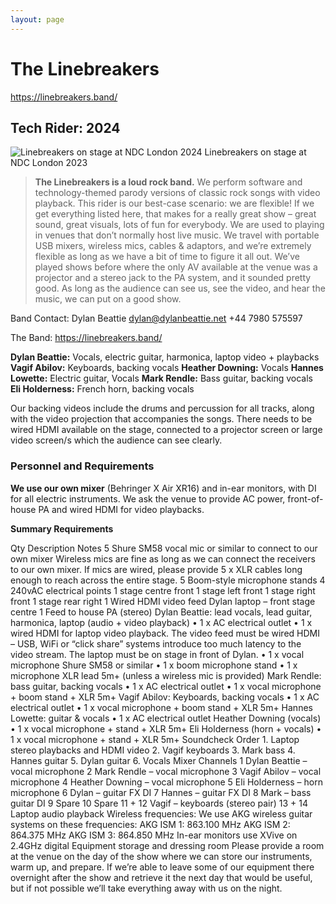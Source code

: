 ```yaml
---
layout: page
---
```

# The Linebreakers

https://linebreakers.band/
## Tech Rider: 2024
![Linebreakers on stage at NDC London 2024](linebreakers-ndc-london-2023.jpg)
Linebreakers on stage at NDC London 2023

> **The Linebreakers is a loud rock band.** We perform software and technology-themed parody versions of classic rock songs with video playback. This rider is our best-case scenario: we are flexible! If we get everything listed here, that makes for a really great show – great sound, great visuals, lots of fun for everybody. We are used to playing in venues that don’t normally host live music. We travel with portable USB mixers, wireless mics, cables & adaptors, and we’re extremely flexible as long as we have a bit of time to figure it all out. We’ve played shows before where the only AV available at the venue was a projector and a stereo jack to the PA system, and it sounded pretty good. As long as the audience can see us, see the video, and hear the music, we can put on a good show.

Band Contact: Dylan Beattie dylan@dylanbeattie.net +44 7980 575597

The Band: https://linebreakers.band/

**Dylan Beattie:** Vocals, electric guitar, harmonica, laptop video + playbacks 
**Vagif Abilov:** Keyboards, backing vocals 
**Heather Downing:** Vocals 
**Hannes Lowette:** Electric guitar, Vocals 
**Mark Rendle:** Bass guitar, backing vocals 
**Eli Holderness:** French horn, backing vocals

Our backing videos include the drums and percussion for all tracks, along with the video projection that accompanies the songs. There needs to be wired HDMI available on the stage, connected to a projector screen or large video screen/s which the audience can see clearly.
### Personnel and Requirements

**We use our own mixer** (Behringer X Air XR16) and in-ear monitors, with DI for all electric instruments. We ask the venue to provide AC power, front-of-house PA and wired HDMI for video playbacks.

**Summary Requirements**


Qty
Description
Notes
5
Shure SM58 vocal mic or similar to connect to our own mixer
Wireless mics are fine as long as we can connect the receivers to our own mixer.
If mics are wired, please provide 5 x XLR cables long enough to reach across the entire stage.
5
Boom-style microphone stands
4
240vAC electrical points
1 stage centre front
1 stage left front
1 stage right front
1 stage rear right
1
Wired HDMI video feed
Dylan laptop – front stage centre
1
Feed to house PA (stereo)
Dylan Beattie: lead vocals, lead guitar, harmonica, laptop (audio + video playback)
•
1 x AC electrical outlet
•
1 x wired HDMI for laptop video playback. The video feed must be wired HDMI – USB, WiFi or “click share” systems introduce too much latency to the video stream. The laptop must be on stage in front of Dylan.
•
1 x vocal microphone Shure SM58 or similar
•
1 x boom microphone stand
•
1 x microphone XLR lead 5m+ (unless a wireless mic is provided)
Mark Rendle: bass guitar, backing vocals
•
1 x AC electrical outlet
•
1 x vocal microphone + boom stand + XLR 5m+
Vagif Abilov: Keyboards, backing vocals
•
1 x AC electrical outlet
•
1 x vocal microphone + boom stand + XLR 5m+
Hannes Lowette: guitar & vocals
•
1 x AC electrical outlet
Heather Downing (vocals)
•
1 x vocal microphone + stand + XLR 5m+
Eli Holderness (horn + vocals)
•
1 x vocal microphone + stand + XLR 5m+
Soundcheck Order
1.
Laptop stereo playbacks and HDMI video
2.
Vagif keyboards
3.
Mark bass
4.
Hannes guitar
5.
Dylan guitar
6.
Vocals
Mixer Channels
1
Dylan Beattie – vocal microphone
2
Mark Rendle – vocal microphone
3
Vagif Abilov – vocal microphone
4
Heather Downing – vocal microphone
5
Eli Holderness – horn microphone
6
Dylan – guitar FX DI
7
Hannes – guitar FX DI
8
Mark – bass guitar DI
9
Spare
10
Spare
11 + 12
Vagif – keyboards (stereo pair)
13 + 14
Laptop audio playback
Wireless frequencies:
We use AKG wireless guitar systems on these frequencies:
AKG ISM 1: 863.100 MHz AKG ISM 2: 864.375 MHz AKG ISM 3: 864.850 MHz
In-ear monitors use XVive on 2.4GHz digital
Equipment storage and dressing room
Please provide a room at the venue on the day of the show where we can store our instruments, warm up, and prepare. If we’re able to leave some of our equipment there overnight after the show and retrieve it the next day that would be useful, but if not possible we’ll take everything away with us on the night.